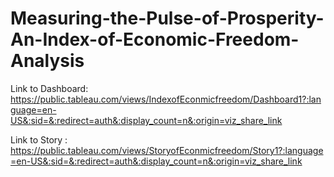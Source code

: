 # Measuring-the-Pulse-of-Prosperity-An-Index-of-Economic-Freedom-Analysis

Link to Dashboard: https://public.tableau.com/views/IndexofEconmicfreedom/Dashboard1?:language=en-US&:sid=&:redirect=auth&:display_count=n&:origin=viz_share_link

Link to Story : https://public.tableau.com/views/StoryofEconmicfreedom/Story1?:language=en-US&:sid=&:redirect=auth&:display_count=n&:origin=viz_share_link
